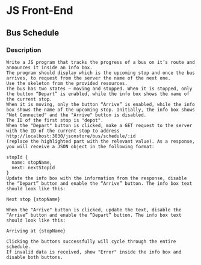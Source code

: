 # JS Front-End

## Bus Schedule

### Description
    Write a JS program that tracks the progress of a bus on it’s route and announces it inside an info box. 
    The program should display which is the upcoming stop and once the bus arrives, to request from the server the name of the next one. 
    Use the skeleton from the provided resources.
    The bus has two states – moving and stopped. When it is stopped, only the button “Depart” is enabled, while the info box shows the name of the current stop. 
    When it is moving, only the button “Arrive” is enabled, while the info box shows the name of the upcoming stop. Initially, the info box shows "Not Connected" and the "Arrive" button is disabled. 
    The ID of the first stop is "depot".
    When the "Depart" button is clicked, make a GET request to the server with the ID of the current stop to address http://localhost:3030/jsonstore/bus/schedule/:id 
    (replace the highlighted part with the relevant value). As a response, you will receive a JSON object in the following format:

    stopId {
      name: stopName,
      next: nextStopId
    }
    Update the info box with the information from the response, disable the “Depart” button and enable the “Arrive” button. The info box text should look like this: 

    Next stop {stopName}

    When the "Arrive" button is clicked, update the text, disable the “Arrive” button and enable the “Depart” button. The info box text should look like this:

    Arriving at {stopName}

    Clicking the buttons successfully will cycle through the entire schedule. 
    If invalid data is received, show "Error" inside the info box and disable both buttons.

